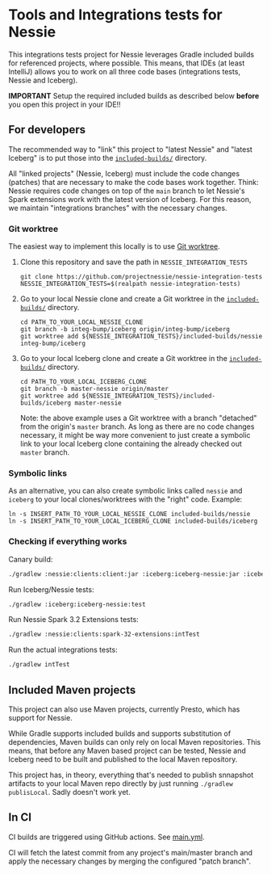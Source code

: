 # Tools and Integrations tests for Nessie

This integrations tests project for Nessie leverages Gradle included builds for referenced
projects, where possible. This means, that IDEs (at least IntelliJ) allows you to work on all
three code bases (integrations tests, Nessie and Iceberg).

**IMPORTANT** Setup the required included builds as described below **before** you open this project
in your IDE!!

## For developers

The recommended way to "link" this project to "latest Nessie" and "latest Iceberg" is to put those
into the [`included-builds/`](included-builds) directory.

All "linked projects" (Nessie, Iceberg) must include the code changes (patches) that are necessary
to make the code bases work together. Think: Nessie requires code changes on top of the `main`
branch to let Nessie's Spark extensions work with the latest version of Iceberg. For this reason,
we maintain "integrations branches" with the necessary changes.

### Git worktree

The easiest way to implement this locally is to use [Git worktree](https://git-scm.com/docs/git-worktree).

1. Clone this repository and save the path in `NESSIE_INTEGRATION_TESTS`
   ```shell
   git clone https://github.com/projectnessie/nessie-integration-tests
   NESSIE_INTEGRATION_TESTS=$(realpath nessie-integration-tests)
   ```
2. Go to your local Nessie clone and create a Git worktree in the [`included-builds/`](included-builds)
   directory.
   ```shell
   cd PATH_TO_YOUR_LOCAL_NESSIE_CLONE
   git branch -b integ-bump/iceberg origin/integ-bump/iceberg
   git worktree add ${NESSIE_INTEGRATION_TESTS}/included-builds/nessie integ-bump/iceberg
   ```
3. Go to your local Iceberg clone and create a Git worktree in the [`included-builds/`](included-builds)
   directory.
   ```shell
   cd PATH_TO_YOUR_LOCAL_ICEBERG_CLONE
   git branch -b master-nessie origin/master
   git worktree add ${NESSIE_INTEGRATION_TESTS}/included-builds/iceberg master-nessie
   ```
   Note: the above example uses a Git worktree with a branch "detached" from the
   origin's `master` branch. As long as there are no code changes necessary, it might be way more
   convenient to just create a symbolic link to your local Iceberg clone containing the already
   checked out `master` branch.

### Symbolic links

As an alternative, you can also create symbolic links called `nessie` and `iceberg` to your local
clones/worktrees with the "right" code. Example:
```shell
ln -s INSERT_PATH_TO_YOUR_LOCAL_NESSIE_CLONE included-builds/nessie
ln -s INSERT_PATH_TO_YOUR_LOCAL_ICEBERG_CLONE included-builds/iceberg
```

### Checking if everything works

Canary build:
```bash
./gradlew :nessie:clients:client:jar :iceberg:iceberg-nessie:jar :iceberg:iceberg-core:jar
```

Run Iceberg/Nessie tests:
```bash
./gradlew :iceberg:iceberg-nessie:test
```

Run Nessie Spark 3.2 Extensions tests:
```bash
./gradlew :nessie:clients:spark-32-extensions:intTest
```

Run the actual integrations tests:
```bash
./gradlew intTest
```

## Included Maven projects

This project can also use Maven projects, currently Presto, which has support for Nessie.

While Gradle supports included builds and supports substitution of dependencies, Maven builds can
only rely on local Maven repositories. This means, that before any Maven based project can be
tested, Nessie and Iceberg need to be built and published to the local Maven repository.

This project has, in theory, everything that's needed to publish snnapshot artifacts to your local
Maven repo directly by just running `./gradlew publisLocal`. Sadly doesn't work yet.

## In CI

CI builds are triggered using GitHub actions. See [main.yml](.github/workflows/main.yml).

CI will fetch the latest commit from any project's main/master branch and apply the necessary
changes by merging the configured "patch branch".
